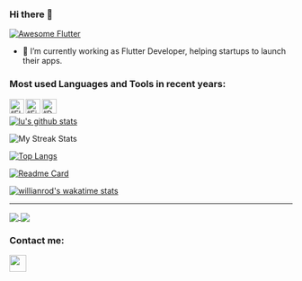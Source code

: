 ### Hi there 👋

<a href="https://github.com/Solido/awesome-flutter">
   <img alt="Awesome Flutter" src="https://img.shields.io/badge/Awesome-Flutter-blue.svg?longCache=true&style=flat-square" />
</a>

- 🔭 I’m currently working as Flutter Developer, helping startups to launch their apps.

### Most used Languages and Tools in recent years:
<img align="left" alt=“Flutter” width="26px" src="https://www.vectorlogo.zone/logos/flutterio/flutterio-icon.svg" />
<img align="left" alt=“Firebase” width="26px" src="https://www.vectorlogo.zone/logos/firebase/firebase-icon.svg" />
<img align="left" alt=“Dart” width="26px" src="https://www.vectorlogo.zone/logos/dartlang/dartlang-icon.svg" />

<br/>

[![lu's github stats](https://github-readme-stats.vercel.app/api?username=lutang123&&show_icons=true&count_private=true&theme=dracula)]()

![My Streak Stats](https://github-readme-streak-stats.herokuapp.com/?user=lutang123&theme=dracula)

[![Top Langs](https://github-readme-stats.vercel.app/api/top-langs/?username=lutang123&layout=compact&theme=dracula)]()

[![Readme Card](https://github-readme-stats.vercel.app/api/pin/?username=lutang123&repo=github-readme-stats)](https://github.com/anuraghazra/github-readme-stats)

[![willianrod's wakatime stats](https://github-readme-stats.vercel.app/api/wakatime?username=lutang123layout=compact)](https://github.com/anuraghazra/github-readme-stats)

---

<a href="https://github.com/lutang123/github-readme-stats">
  <img align="center" src="https://github-readme-stats.vercel.app/api/pin/?username=lutang123&repo=github-readme-stats" />
</a>
<a href="https://github.com/lutang123/convoychat">
  <img align="center" src="https://github-readme-stats.vercel.app/api/pin/?username=lutang123&repo=convoychat" />
</a>

### Contact me:

[<img src="https://encrypted-tbn0.gstatic.com/images?q=tbn:ANd9GcTltv4EdpLnEGqyhnxTkt7LbafMXXFcDKOdyw&usqp=CAU" width="30px" height="30px">](https://www.linkedin.com/in/lutang123/)     

